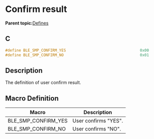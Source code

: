 # Confirm result

**Parent topic:**[Defines](GUID-8C116D0F-C421-409F-9AB8-6CF140580F8B.md)

## C

```c
#define BLE_SMP_CONFIRM_YES                                 0x00
#define BLE_SMP_CONFIRM_NO                                  0x01
```

## Description

The definition of user confirm result.

## Macro Definition

|Macro|Description|
|-----|-----------|
|BLE\_SMP\_CONFIRM\_YES|User confirms "YES".|
|BLE\_SMP\_CONFIRM\_NO|User confirms "NO".|

